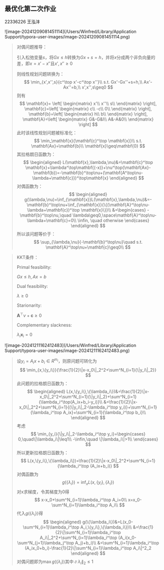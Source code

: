 ## 最优化第二次作业

22336226 王泓沣



![image-20241209081451114](/Users/Winfred/Library/Application Support/typora-user-images/image-20241209081451114.png)

> 对偶问题推导：
>
> 引入松弛变量$s$，将$Gx\leq h$转换为$Gx+s=h$，并将$x$分成两个非负向量的差，即$x=x'-x''$且$x',x''\geq0$
>
> 则线性规划问题转换为：
> $$
> \min_{x',x'',s}{c^\top x'-c^\top x''}\\
> s.t. Gx'-Gx''+s=h,\\
> Ax'-Ax''=b,\\
> x',x'',s\geq0
> $$
> 则有
> $$
> \mathbf{x}=
> \left[
> \begin{matrix}
> x'\\
> x''\\
> s\\
> \end{matrix}
> \right],
> \mathbf{c}=\left[
> \begin{matrix}
> c\\
> -c\\
> 0\\
> \end{matrix}
> \right],
> \mathbf{b}=\left[
> \begin{matrix}
> h\\
> b\\
> \end{matrix}
> \right],
> \mathbf{A}=\left[
> \begin{matrix}
> G&-G&I\\
> A&-A&0\\
> \end{matrix}
> \right]
> $$
> 此时该线性规划问题被标准化：
> $$
> \min_\mathbf{x}{\mathbf{c}^\top \mathbf{x}}\\
> s.t. \mathbf{Ax}=\mathbf{b}\\
> \mathbf{x}\geq\mathbf{0}
> $$
> 其拉格朗日函数为：
> $$
> \begin{aligned}
> L(\mathbf{x},\lambda,\nu)&=\mathbf{c}^\top \mathbf{x}+\lambda^\top\mathbf{(-x)}+\nu^\top(\mathbf{Ax}-\mathbf{b})=-\mathbf{b}^\top\nu+(\mathbf{A^\top\nu-\lambda+\mathbf{c}})^\top\mathbf{x}
> \end{aligned}
> $$
> 对偶函数为：
> $$
> \begin{aligned}
> g(\lambda,\nu)=\inf_{\mathbf{x}}L(\mathbf{x},\lambda,\nu)&=-\mathbf{b}^\top\nu+\inf_{\mathbf{x}}{\{(\mathbf{A}^\top\nu-\lambda+\mathbf{c})^\top \mathbf{x}\}}\\
> &=\begin{cases}
> -\mathbf{b}^\top\nu,\quad \lambda\geq0,\space\mathbf{A}^\top\nu-\lambda+\mathbf{c}=0\\
> \infin, \quad otherwise
> \end{cases}
> \end{aligned}
> $$
> 所以该问题等价于：
> $$
> \sup_{\lambda,\nu}{-\mathbf{b}^\top\nu}\quad s.t. \mathbf{A}^\top\nu+\mathbf{c}\geq0\\
> $$

> KKT条件：
>
> Primal feasibility:
>
> $Gx\leq h,Ax=b$
>
> Dual feasibility:
>
> $\lambda\geq0$
>
> Starionarity:
>
> $\mathbf{A}^\top\nu+\mathbf{c}\geq0$
>
> Complementary slackness:
>
> $\lambda_i\mathbf{x}_i=0$



![image-20241211162412483](/Users/Winfred/Library/Application Support/typora-user-images/image-20241211162412483.png)

> 设$y_i=A_ix+b_i\in R^{m_i}$，则原问题可转化为
> $$
> \min_{x,\{y_i\}}{\frac{1}{2}\|x-x_0\|_2^2+\sum^N_{i=1}{\|y_i\|_2}}
> $$
> 此问题的拉格朗日函数为：
> $$
> \begin{aligned}
> L(x,\{y_i\},\{\lambda_i\})&=\frac{1}{2}\|x-x_0\|_2^2+\sum^N_{i=1}{\|y_i\|_2}+\sum^N_{i=1}{\lambda_i^\top(A_ix+b_i-y_i)}\\
> &=\frac{1}{2}\|x-x_0\|_2^2+\sum^N_{i=1}{(\|y_i\|_2-\lambda_i^\top y_i)}+\sum^N_{i=1}{\lambda_i^\top A_ix}+\sum^N_{i=1}{\lambda_i^\top b_i}\\
> \end{aligned}
> $$
> 考虑
> $$
> \min_{y_i}{\|y_i\|_2-\lambda_i^\top y_i}=\begin{cases}
> 0,\quad\|\lambda_i\|\leq1\\
> -\infin,\quad \|\lambda_i\|>1\\
> \end{cases}
> $$
> 所以更新拉格朗日函数为：
> $$
> L(x,\{y_i\},\{\lambda_i\})=\frac{1}{2}\|x-x_0\|_2^2+\sum^N_{i=1}{\lambda_i^\top (A_ix+b_i)}
> $$
> 对偶函数为
> $$
> g(\{\lambda_i\})=\inf_x{L(x,\{y_i\},\{\lambda_i\})}
> $$
> 对x求梯度，令其梯度为0得
> $$
> x-x_0+\sum^N_{i=1}\lambda_i^\top A_i=0\\
> x=x_0-\sum^N_{i=1}\lambda_i^\top A_i\\
> $$
> 代入$g(\{\lambda_i\})$得
> $$
> \begin{aligned}
> g(\{\lambda_i\})&=L(x_0-\sum^N_{i=1}\lambda_i^\top A_i,\{y_i\},\{\lambda_i\})\\
> &=\frac{1}{2}\|\sum^N_{i=1}\lambda_i^\top A_i\|_2^2+\sum^N_{i=1}\lambda_i^\top (A_i(x_0-\sum^N_{j=1}\lambda_j^\top A_j)+b_i)\\
> &=\sum^N_{i=1}\lambda_i^\top (A_ix_0+b_i)-\frac{1}{2}\|\sum^N_{i=1}\lambda_i^\top A_i\|^2_2
> \end{aligned}
> $$
> 对偶问题即为$\max{g(\{\lambda_i\})}$其中$\|\lambda_i\|_2\leq1$
